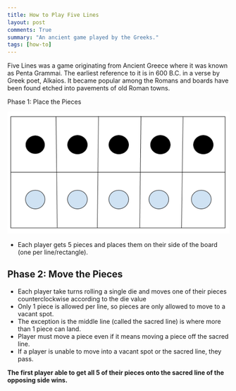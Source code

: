 ```yaml
---
title: How to Play Five Lines
layout: post
comments: True
summary: "An ancient game played by the Greeks."
tags: [how-to]
---
```


Five Lines was a game originating from Ancient Greece where it was known as Penta Grammai.  The earliest reference to it is in 600 B.C. in a verse by Greek poet, Alkaios.  It became popular among the Romans and boards have been found etched into
pavements of old Roman towns.

Phase 1: Place the Pieces

![Five Liness](/assets/five_lines.png)

* Each player gets 5 pieces and places them on their side of the board (one per line/rectangle).

Phase 2: Move the Pieces
----------------------

* Each player take turns rolling a single die and moves one of their pieces counterclockwise according to the die value
* Only 1 piece is allowed per line, so pieces are only allowed to move to a vacant spot.
* The exception is the middle line (called the sacred line) is where more than 1 piece can land.
* Player must move a piece even if it means moving a piece off the sacred line.
* If a player is unable to move into a vacant spot or the sacred line, they pass.

**The first player able to get all 5 of their pieces onto the sacred line of the opposing side wins.**
